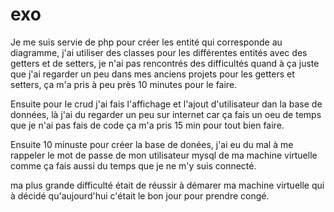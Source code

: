 # exo

Je me suis servie de php pour créer les entité qui corresponde au diagramme,
j'ai utiliser des classes pour les différentes entités avec des getters et de setters,
je n'ai pas rencontrés des difficultés quand à ça juste que j'ai regarder un peu dans mes anciens projets pour les getters et setters, ça m'a pris à peu près 10 minutes pour le faire.

Ensuite pour le crud j'ai fais l'affichage et l'ajout d'utilisateur dan la base de données, là j'ai du regarder un peu sur internet car ça fais un oeu de temps que je n'ai pas fais de code ça m'a pris 15 min pour tout bien faire.

Ensuite 10 minuste pour créer la base de donées, j'ai eu du mal à me rappeler le mot de passe de mon utilisateur mysql de ma machine virtuelle comme ça fais aussi du temps que je ne m'y suis connecté. 

ma plus grande difficulté était de réussir à démarer ma machine virtuelle qui à décidé qu'aujourd'hui c'était le bon jour pour prendre congé.
